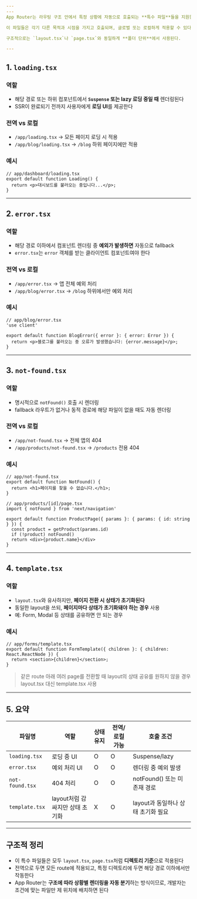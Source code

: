 ```yaml
---
---
App Router는 라우팅 구조 안에서 특정 상황에 자동으로 호출되는 **특수 파일**들을 지원한다.

이 파일들은 각기 다른 목적과 시점을 가지고 호출되며, 글로벌 또는 로컬하게 적용할 수 있다.

구조적으로는 `layout.tsx`나 `page.tsx`와 동일하게 **폴더 단위**에서 사용된다.

---
```


## 1. `loading.tsx`

### 역할

- 해당 경로 또는 하위 컴포넌트에서 **`Suspense` 또는 lazy 로딩 중일 때** 렌더링된다
- SSR이 완료되기 전까지 사용자에게 **로딩 UI**를 제공한다

### 전역 vs 로컬

- `/app/loading.tsx` → 모든 페이지 로딩 시 적용
- `/app/blog/loading.tsx` → `/blog` 하위 페이지에만 적용

### 예시

```tsx
// app/dashboard/loading.tsx
export default function Loading() {
  return <p>대시보드를 불러오는 중입니다...</p>;
}

```

---

## 2. `error.tsx`

### 역할

- 해당 경로 이하에서 컴포넌트 렌더링 중 **예외가 발생하면** 자동으로 fallback
- `error.tsx`는 `error` 객체를 받는 클라이언트 컴포넌트여야 한다

### 전역 vs 로컬

- `/app/error.tsx` → 앱 전체 예외 처리
- `/app/blog/error.tsx` → `/blog` 하위에서만 예외 처리

### 예시

```tsx
// app/blog/error.tsx
'use client'

export default function BlogError({ error }: { error: Error }) {
  return <p>블로그를 불러오는 중 오류가 발생했습니다: {error.message}</p>;
}

```

---

## 3. `not-found.tsx`

### 역할

- 명시적으로 `notFound()` 호출 시 렌더링
- fallback 라우트가 없거나 동적 경로에 해당 파일이 없을 때도 자동 렌더링

### 전역 vs 로컬

- `/app/not-found.tsx` → 전체 앱의 404
- `/app/products/not-found.tsx` → `/products` 전용 404

### 예시

```tsx
// app/not-found.tsx
export default function NotFound() {
  return <h1>페이지를 찾을 수 없습니다.</h1>;
}

```

```tsx
// app/products/[id]/page.tsx
import { notFound } from 'next/navigation'

export default function ProductPage({ params }: { params: { id: string } }) {
  const product = getProduct(params.id)
  if (!product) notFound()
  return <div>{product.name}</div>
}

```

---

## 4. `template.tsx`

### 역할

- `layout.tsx`와 유사하지만, **페이지 전환 시 상태가 초기화된다**
- 동일한 layout을 쓰되, **페이지마다 상태가 초기화돼야 하는 경우** 사용
- 예: Form, Modal 등 상태를 공유하면 안 되는 경우

### 예시

```tsx
// app/forms/template.tsx
export default function FormTemplate({ children }: { children: React.ReactNode }) {
  return <section>{children}</section>;
}

```

> 같은 route 아래 여러 page를 전환할 때 layout의 상태 공유를 원하지 않을 경우 layout.tsx 대신 template.tsx 사용

---

## 5. 요약

|파일명|역할|상태 유지|전역/로컬 가능|호출 조건|
|---|---|---|---|---|
|`loading.tsx`|로딩 중 UI|O|O|Suspense/lazy|
|`error.tsx`|예외 처리 UI|O|O|렌더링 중 예외 발생|
|`not-found.tsx`|404 처리|O|O|notFound() 또는 미존재 경로|
|`template.tsx`|layout처럼 감싸지만 상태 초기화|X|O|layout과 동일하나 상태 초기화 필요|

---

## 구조적 정리

- 이 특수 파일들은 모두 `layout.tsx`, `page.tsx`처럼 **디렉토리 기준**으로 적용된다
- 전역으로 두면 모든 route에 적용되고, 특정 디렉토리에 두면 해당 경로 이하에서만 작동한다
- App Router는 **구조에 따라 상황별 렌더링을 자동 분기**하는 방식이므로, 개발자는 조건에 맞는 파일만 제 위치에 배치하면 된다
